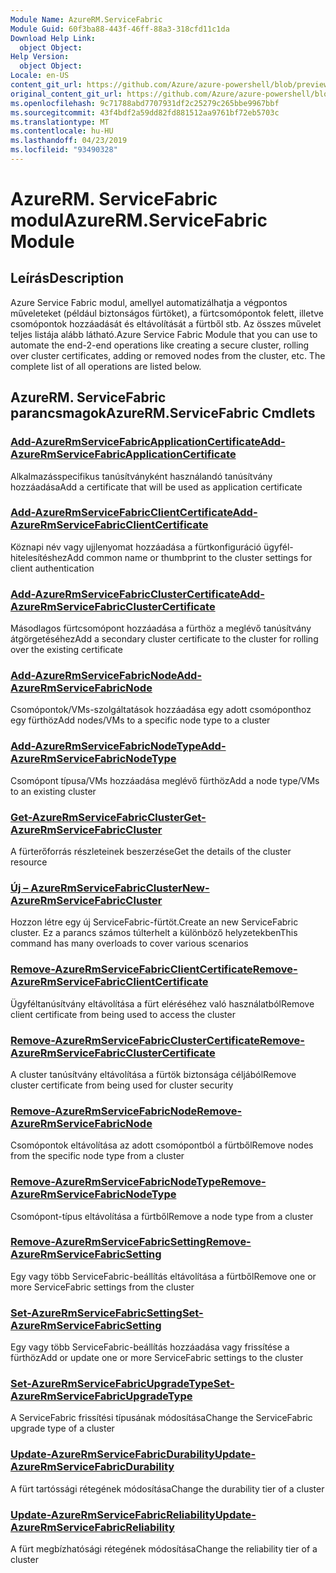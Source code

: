 ```yaml
---
Module Name: AzureRM.ServiceFabric
Module Guid: 60f3ba88-443f-46ff-88a3-318cfd11c1da
Download Help Link:
  object Object: 
Help Version:
  object Object: 
Locale: en-US
content_git_url: https://github.com/Azure/azure-powershell/blob/preview/src/ResourceManager/ServiceFabric/Commands.ServiceFabric/help/AzureRM.ServiceFabric.md
original_content_git_url: https://github.com/Azure/azure-powershell/blob/preview/src/ResourceManager/ServiceFabric/Commands.ServiceFabric/help/AzureRM.ServiceFabric.md
ms.openlocfilehash: 9c71788abd7707931df2c25279c265bbe9967bbf
ms.sourcegitcommit: 43f4bdf2a59dd82fd881512aa9761bf72eb5703c
ms.translationtype: MT
ms.contentlocale: hu-HU
ms.lasthandoff: 04/23/2019
ms.locfileid: "93490328"
---
```

# <span data-ttu-id="6e4d5-101">AzureRM. ServiceFabric modul</span><span class="sxs-lookup"><span data-stu-id="6e4d5-101">AzureRM.ServiceFabric Module</span></span>
## <span data-ttu-id="6e4d5-102">Leírás</span><span class="sxs-lookup"><span data-stu-id="6e4d5-102">Description</span></span>
<span data-ttu-id="6e4d5-103">Azure Service Fabric modul, amellyel automatizálhatja a végpontos műveleteket (például biztonságos fürtöket), a fürtcsomópontok felett, illetve csomópontok hozzáadását és eltávolítását a fürtből stb. Az összes művelet teljes listája alább látható.</span><span class="sxs-lookup"><span data-stu-id="6e4d5-103">Azure Service Fabric Module that you can use to automate the end-2-end operations like creating a secure cluster, rolling over cluster certificates, adding or removed nodes from the cluster, etc. The complete list of all operations are listed below.</span></span>

## <span data-ttu-id="6e4d5-104">AzureRM. ServiceFabric parancsmagok</span><span class="sxs-lookup"><span data-stu-id="6e4d5-104">AzureRM.ServiceFabric Cmdlets</span></span>
### [<span data-ttu-id="6e4d5-105">Add-AzureRmServiceFabricApplicationCertificate</span><span class="sxs-lookup"><span data-stu-id="6e4d5-105">Add-AzureRmServiceFabricApplicationCertificate</span></span>](Add-AzureRmServiceFabricApplicationCertificate.md)
<span data-ttu-id="6e4d5-106">Alkalmazásspecifikus tanúsítványként használandó tanúsítvány hozzáadása</span><span class="sxs-lookup"><span data-stu-id="6e4d5-106">Add a certificate that will be used as application certificate</span></span>

### [<span data-ttu-id="6e4d5-107">Add-AzureRmServiceFabricClientCertificate</span><span class="sxs-lookup"><span data-stu-id="6e4d5-107">Add-AzureRmServiceFabricClientCertificate</span></span>](Add-AzureRmServiceFabricClientCertificate.md)
<span data-ttu-id="6e4d5-108">Köznapi név vagy ujjlenyomat hozzáadása a fürtkonfiguráció ügyfél-hitelesítéshez</span><span class="sxs-lookup"><span data-stu-id="6e4d5-108">Add common name or thumbprint to the cluster settings for client authentication</span></span>

### [<span data-ttu-id="6e4d5-109">Add-AzureRmServiceFabricClusterCertificate</span><span class="sxs-lookup"><span data-stu-id="6e4d5-109">Add-AzureRmServiceFabricClusterCertificate</span></span>](Add-AzureRmServiceFabricClusterCertificate.md)
<span data-ttu-id="6e4d5-110">Másodlagos fürtcsomópont hozzáadása a fürthöz a meglévő tanúsítvány átgörgetéséhez</span><span class="sxs-lookup"><span data-stu-id="6e4d5-110">Add a secondary cluster certificate to the cluster for rolling over the existing certificate</span></span> 

### [<span data-ttu-id="6e4d5-111">Add-AzureRmServiceFabricNode</span><span class="sxs-lookup"><span data-stu-id="6e4d5-111">Add-AzureRmServiceFabricNode</span></span>](Add-AzureRmServiceFabricNode.md)
<span data-ttu-id="6e4d5-112">Csomópontok/VMs-szolgáltatások hozzáadása egy adott csomóponthoz egy fürthöz</span><span class="sxs-lookup"><span data-stu-id="6e4d5-112">Add nodes/VMs to a specific node type to a cluster</span></span>

### [<span data-ttu-id="6e4d5-113">Add-AzureRmServiceFabricNodeType</span><span class="sxs-lookup"><span data-stu-id="6e4d5-113">Add-AzureRmServiceFabricNodeType</span></span>](Add-AzureRmServiceFabricNodeType.md)
<span data-ttu-id="6e4d5-114">Csomópont típusa/VMs hozzáadása meglévő fürthöz</span><span class="sxs-lookup"><span data-stu-id="6e4d5-114">Add a node type/VMs to an existing cluster</span></span>

### [<span data-ttu-id="6e4d5-115">Get-AzureRmServiceFabricCluster</span><span class="sxs-lookup"><span data-stu-id="6e4d5-115">Get-AzureRmServiceFabricCluster</span></span>](Get-AzureRmServiceFabricCluster.md)
<span data-ttu-id="6e4d5-116">A fürterőforrás részleteinek beszerzése</span><span class="sxs-lookup"><span data-stu-id="6e4d5-116">Get the details of the cluster resource</span></span> 

### [<span data-ttu-id="6e4d5-117">Új – AzureRmServiceFabricCluster</span><span class="sxs-lookup"><span data-stu-id="6e4d5-117">New-AzureRmServiceFabricCluster</span></span>](New-AzureRmServiceFabricCluster.md)
<span data-ttu-id="6e4d5-118">Hozzon létre egy új ServiceFabric-fürtöt.</span><span class="sxs-lookup"><span data-stu-id="6e4d5-118">Create an new ServiceFabric cluster.</span></span> <span data-ttu-id="6e4d5-119">Ez a parancs számos túlterhelt a különböző helyzetekben</span><span class="sxs-lookup"><span data-stu-id="6e4d5-119">This command has many overloads to cover various scenarios</span></span>

### [<span data-ttu-id="6e4d5-120">Remove-AzureRmServiceFabricClientCertificate</span><span class="sxs-lookup"><span data-stu-id="6e4d5-120">Remove-AzureRmServiceFabricClientCertificate</span></span>](Remove-AzureRmServiceFabricClientCertificate.md)
<span data-ttu-id="6e4d5-121">Ügyféltanúsítvány eltávolítása a fürt eléréséhez való használatból</span><span class="sxs-lookup"><span data-stu-id="6e4d5-121">Remove client certificate from being used to access the cluster</span></span>

### [<span data-ttu-id="6e4d5-122">Remove-AzureRmServiceFabricClusterCertificate</span><span class="sxs-lookup"><span data-stu-id="6e4d5-122">Remove-AzureRmServiceFabricClusterCertificate</span></span>](Remove-AzureRmServiceFabricClusterCertificate.md)
<span data-ttu-id="6e4d5-123">A cluster tanúsítvány eltávolítása a fürtök biztonsága céljából</span><span class="sxs-lookup"><span data-stu-id="6e4d5-123">Remove cluster certificate from being used for cluster security</span></span>

### [<span data-ttu-id="6e4d5-124">Remove-AzureRmServiceFabricNode</span><span class="sxs-lookup"><span data-stu-id="6e4d5-124">Remove-AzureRmServiceFabricNode</span></span>](Remove-AzureRmServiceFabricNode.md)
<span data-ttu-id="6e4d5-125">Csomópontok eltávolítása az adott csomópontból a fürtből</span><span class="sxs-lookup"><span data-stu-id="6e4d5-125">Remove nodes from the specific node type from a cluster</span></span>

### [<span data-ttu-id="6e4d5-126">Remove-AzureRmServiceFabricNodeType</span><span class="sxs-lookup"><span data-stu-id="6e4d5-126">Remove-AzureRmServiceFabricNodeType</span></span>](Remove-AzureRmServiceFabricNodeType.md)
<span data-ttu-id="6e4d5-127">Csomópont-típus eltávolítása a fürtből</span><span class="sxs-lookup"><span data-stu-id="6e4d5-127">Remove a node type from a cluster</span></span>

### [<span data-ttu-id="6e4d5-128">Remove-AzureRmServiceFabricSetting</span><span class="sxs-lookup"><span data-stu-id="6e4d5-128">Remove-AzureRmServiceFabricSetting</span></span>](Remove-AzureRmServiceFabricSetting.md)
<span data-ttu-id="6e4d5-129">Egy vagy több ServiceFabric-beállítás eltávolítása a fürtből</span><span class="sxs-lookup"><span data-stu-id="6e4d5-129">Remove one or more ServiceFabric settings from the cluster</span></span>

### [<span data-ttu-id="6e4d5-130">Set-AzureRmServiceFabricSetting</span><span class="sxs-lookup"><span data-stu-id="6e4d5-130">Set-AzureRmServiceFabricSetting</span></span>](Set-AzureRmServiceFabricSetting.md)
<span data-ttu-id="6e4d5-131">Egy vagy több ServiceFabric-beállítás hozzáadása vagy frissítése a fürthöz</span><span class="sxs-lookup"><span data-stu-id="6e4d5-131">Add or update one or more ServiceFabric settings to the cluster</span></span>

### [<span data-ttu-id="6e4d5-132">Set-AzureRmServiceFabricUpgradeType</span><span class="sxs-lookup"><span data-stu-id="6e4d5-132">Set-AzureRmServiceFabricUpgradeType</span></span>](Set-AzureRmServiceFabricUpgradeType.md)
<span data-ttu-id="6e4d5-133">A ServiceFabric frissítési típusának módosítása</span><span class="sxs-lookup"><span data-stu-id="6e4d5-133">Change the ServiceFabric upgrade type of a cluster</span></span>

### [<span data-ttu-id="6e4d5-134">Update-AzureRmServiceFabricDurability</span><span class="sxs-lookup"><span data-stu-id="6e4d5-134">Update-AzureRmServiceFabricDurability</span></span>](Update-AzureRmServiceFabricDurability.md)
<span data-ttu-id="6e4d5-135">A fürt tartóssági rétegének módosítása</span><span class="sxs-lookup"><span data-stu-id="6e4d5-135">Change the durability tier of a cluster</span></span>

### [<span data-ttu-id="6e4d5-136">Update-AzureRmServiceFabricReliability</span><span class="sxs-lookup"><span data-stu-id="6e4d5-136">Update-AzureRmServiceFabricReliability</span></span>](Update-AzureRmServiceFabricReliability.md)
<span data-ttu-id="6e4d5-137">A fürt megbízhatósági rétegének módosítása</span><span class="sxs-lookup"><span data-stu-id="6e4d5-137">Change the reliability tier of a cluster</span></span>
